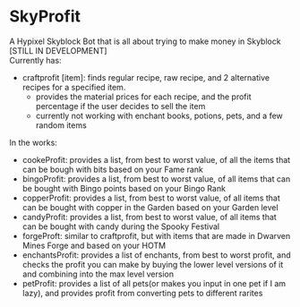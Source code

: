 # SkyProfit
A Hypixel Skyblock Bot that is all about trying to make money in Skyblock \
[STILL IN DEVELOPMENT] \
Currently has:
- craftprofit [item]: finds regular recipe, raw recipe, and 2 alternative recipes for a specified item.
  - provides the material prices for each recipe, and the profit percentage if the user decides to sell the item
  - currently not working with enchant books, potions, pets, and a few random items

In the works:
- cookeProfit: provides a list, from best to worst value, of all the items that can be bough with bits based on your Fame rank
- bingoProfit: provides a list, from best to worst value, of all items that can be bought with Bingo points based on your Bingo Rank
- copperProfit: provides a list, from best to worst value, of all items that can be bought with copper in the Garden based on your Garden level
- candyProfit: provides a list, from best to worst value, of all items that can be bought with candy during the Spooky Festival
- forgeProft: similar to craftprofit, but with items that are made in Dwarven Mines Forge and based on your HOTM
- enchantsProfit: provides a list of enchants, from best to worst profit, and checks the profit you can make by buying the lower level versions of it and combining into the max level version
- petProfit: provides a list of all pets(or makes you input in one pet if I am lazy), and provides profit from converting pets to different rarites


